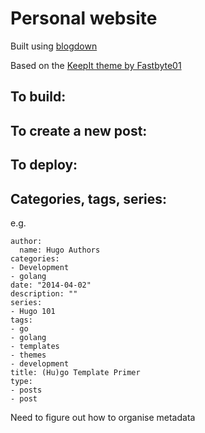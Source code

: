 # Personal website

Built using [blogdown](https://bookdown.org/yihui/blogdown/)

Based on the [KeepIt theme by Fastbyte01](https://github.com/Fastbyte01/KeepIt)

## To build:

## To create a new post:

## To deploy:

## Categories, tags, series:

e.g.

```
author:
  name: Hugo Authors
categories:
- Development
- golang
date: "2014-04-02"
description: ""
series:
- Hugo 101
tags:
- go
- golang
- templates
- themes
- development
title: (Hu)go Template Primer
type:
- posts
- post
```

Need to figure out how to organise metadata

